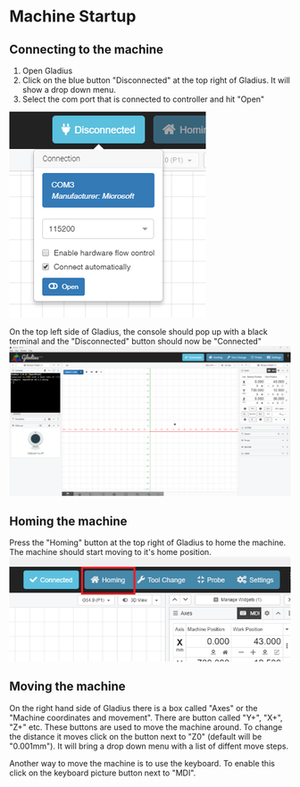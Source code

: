 # Machine Startup

## Connecting to the machine

1. Open Gladius
1. Click on the blue button "Disconnected" at the top right of Gladius. It will show a drop down menu.
1. Select the com port that is connected to controller and hit "Open"

![image](images/GladiusConnect.png)

On the top left side of Gladius, the console should pop up with a black terminal and the "Disconnected" button should now be "Connected"
![image](images/GladiusConnected.png)

## Homing the machine

Press the "Homing" button at the top right of Gladius to home the machine. The machine should start moving to it's home position. 
![image](images/homing.png)

## Moving the machine

On the right hand side of Gladius there is a box called "Axes" or the "Machine coordinates and movement". There are button called "Y+", "X+", "Z+" etc. These buttons are used to move the machine around. To change the distance it moves click on the button next to "Z0" (default will be "0.001mm"). It will bring a drop down menu with a list of diffent move steps.

Another way to move the machine is to use the keyboard. To enable this click on the keyboard picture button next to "MDI".
